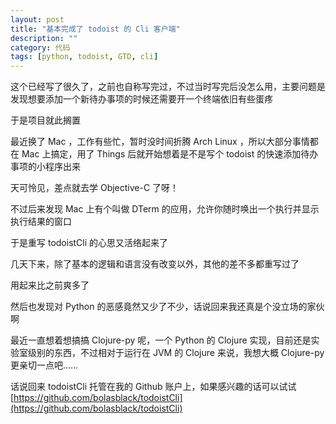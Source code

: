 ```yaml
---
layout: post
title: "基本完成了 todoist 的 Cli 客户端"
description: ""
category: 代码
tags: [python, todoist, GTD, cli]
---
```


这个已经写了很久了，之前也自称写完过，不过当时写完后没怎么用，主要问题是发现想要添加一个新待办事项的时候还需要开一个终端依旧有些蛋疼

于是项目就此搁置

最近换了 Mac ，工作有些忙，暂时没时间折腾 Arch Linux ，所以大部分事情都在 Mac 上搞定，用了 Things 后就开始想着是不是写个 todoist 的快速添加待办事项的小程序出来

天可怜见，差点就去学 Objective-C 了呀！

不过后来发现 Mac 上有个叫做 DTerm 的应用，允许你随时唤出一个执行并显示执行结果的窗口

于是重写 todoistCli 的心思又活络起来了

几天下来，除了基本的逻辑和语言没有改变以外，其他的差不多都重写过了

用起来比之前爽多了

然后也发现对 Python 的恶感竟然又少了不少，话说回来我还真是个没立场的家伙啊

最近一直想着想搞搞 Clojure-py 呢，一个 Python 的 Clojure 实现，目前还是实验室级别的东西，不过相对于运行在 JVM 的 Clojure 来说，我想大概 Clojure-py 更亲切一点吧……

话说回来 todoistCli 托管在我的 Github 账户上，如果感兴趣的话可以试试 [https://github.com/bolasblack/todoistCli](https://github.com/bolasblack/todoistCli)
